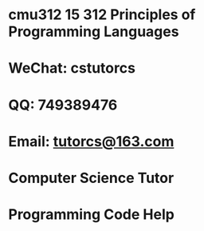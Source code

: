 # cmu312 15 312 Principles of Programming Languages

# WeChat: cstutorcs

# QQ: 749389476

# Email: tutorcs@163.com

# Computer Science Tutor

# Programming Code Help
